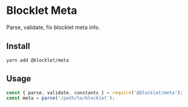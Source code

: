 # Blocklet Meta

Parse, validate, fix blocklet meta info.

## Install

```shell
yarn add @blocklet/meta
```

## Usage

```js
const { parse, validate, constants } = require('@blocklet/meta');
const meta = parse('/path/to/blocklet');
```
